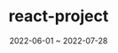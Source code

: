 ---
title : "react-project"
titleDesc : "디자인부터 배포까지! 프로젝트 도전기"
date : "2022-06-01 ~ 2022-07-28"
desc : "학습한 모든 스킬을 동원하여 만든 리액트 개인 프로젝트"
desc2 : "평소 즐겨먹는 샐러디의 제품을 가지고 포트폴리오용 리뉴얼 사이트를 제작"
address : "https://jaek1783.github.io/salad/"
image : "salad.png"
isFavorite : true
---